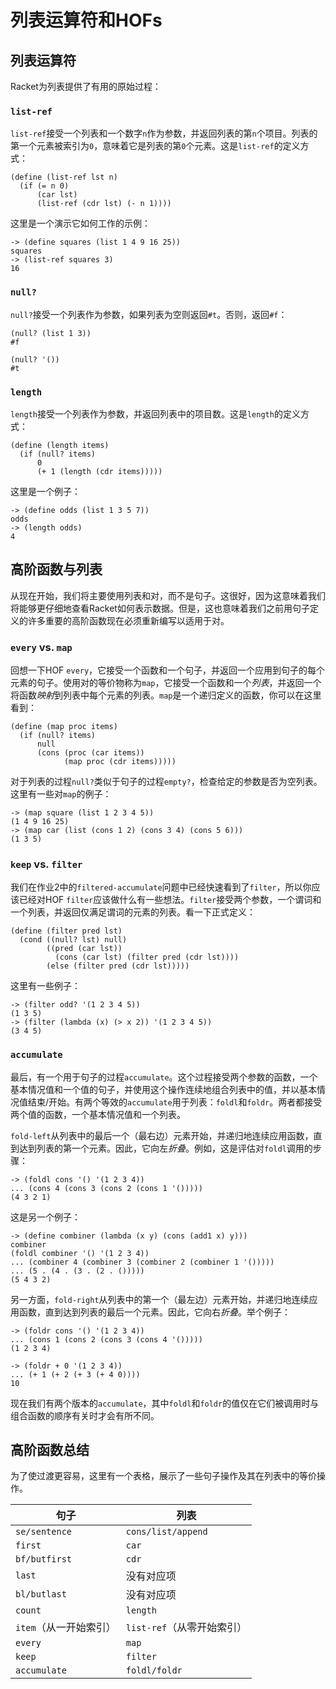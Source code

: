 # 列表运算符和HOFs

## 列表运算符

Racket为列表提供了有用的原始过程：

### `list-ref`

`list-ref`接受一个列表和一个数字`n`作为参数，并返回列表的第`n`个项目。列表的第一个元素被索引为`0`，意味着它是列表的第`0`个元素。这是`list-ref`的定义方式：

```
(define (list-ref lst n)
  (if (= n 0)
      (car lst)
      (list-ref (cdr lst) (- n 1)))) 
```

这里是一个演示它如何工作的示例：

```
-> (define squares (list 1 4 9 16 25))
squares
-> (list-ref squares 3)
16 
```

### `null?`

`null?`接受一个列表作为参数，如果列表为空则返回`#t`。否则，返回`#f`：

```
(null? (list 1 3))
#f

(null? '())
#t 
```

### `length`

`length`接受一个列表作为参数，并返回列表中的项目数。这是`length`的定义方式：

```
(define (length items)
  (if (null? items)
      0
      (+ 1 (length (cdr items))))) 
```

这里是一个例子：

```
-> (define odds (list 1 3 5 7))
odds
-> (length odds)
4 
```

## 高阶函数与列表

从现在开始，我们将主要使用列表和对，而不是句子。这很好，因为这意味着我们将能够更仔细地查看Racket如何表示数据。但是，这也意味着我们之前用句子定义的许多重要的高阶函数现在必须重新编写以适用于对。

### `every` vs. `map`

回想一下HOF `every`，它接受一个函数和一个句子，并返回一个应用到句子的每个元素的句子。使用对的等价物称为`map`，它接受一个函数和一个*列表*，并返回一个将函数*映射*到列表中每个元素的列表。`map`是一个递归定义的函数，你可以在这里看到：

```
(define (map proc items)
  (if (null? items)
      null
      (cons (proc (car items))
            (map proc (cdr items))))) 
```

对于列表的过程`null?`类似于句子的过程`empty?`，检查给定的参数是否为空列表。这里有一些对`map`的例子：

```
-> (map square (list 1 2 3 4 5))
(1 4 9 16 25)
-> (map car (list (cons 1 2) (cons 3 4) (cons 5 6)))
(1 3 5) 
```

### `keep` vs. `filter`

我们在作业2中的`filtered-accumulate`问题中已经快速看到了`filter`，所以你应该已经对HOF `filter`应该做什么有一些想法。`filter`接受两个参数，一个谓词和一个列表，并返回仅满足谓词的元素的列表。看一下正式定义：

```
(define (filter pred lst)
  (cond ((null? lst) null)
        ((pred (car lst))
          (cons (car lst) (filter pred (cdr lst))))
        (else (filter pred (cdr lst))))) 
```

这里有一些例子：

```
-> (filter odd? '(1 2 3 4 5))
(1 3 5)
-> (filter (lambda (x) (> x 2)) '(1 2 3 4 5))
(3 4 5) 
```

### `accumulate`

最后，有一个用于句子的过程`accumulate`。这个过程接受两个参数的函数，一个基本情况值和一个值的句子，并使用这个操作连续地组合列表中的值，并以基本情况值结束/开始。有两个等效的`accumulate`用于列表：`foldl`和`foldr`。两者都接受两个值的函数，一个基本情况值和一个列表。

`fold-left`从列表中的最后一个（最右边）元素开始，并递归地连续应用函数，直到达到列表的第一个元素。因此，它向左*折叠*。例如，这是评估对`foldl`调用的步骤：

```
-> (foldl cons '() '(1 2 3 4))
... (cons 4 (cons 3 (cons 2 (cons 1 '()))))
(4 3 2 1) 
```

这是另一个例子：

```
-> (define combiner (lambda (x y) (cons (add1 x) y)))
combiner
(foldl combiner '() '(1 2 3 4))
... (combiner 4 (combiner 3 (combiner 2 (combiner 1 '()))))
... (5 . (4 . (3 . (2 . ()))))
(5 4 3 2) 
```

另一方面，`fold-right`从列表中的第一个（最左边）元素开始，并递归地连续应用函数，直到达到列表的最后一个元素。因此，它向右*折叠*。举个例子：

```
-> (foldr cons '() '(1 2 3 4))
... (cons 1 (cons 2 (cons 3 (cons 4 '()))))
(1 2 3 4)

-> (foldr + 0 '(1 2 3 4))
... (+ 1 (+ 2 (+ 3 (+ 4 0))))
10 
```

现在我们有两个版本的`accumulate`，其中`foldl`和`foldr`的值仅在它们被调用时与组合函数的顺序有关时才会有所不同。

## 高阶函数总结

为了使过渡更容易，这里有一个表格，展示了一些句子操作及其在列表中的等价操作。

| 句子 | 列表 |
| --- | --- |
| `se/sentence` | `cons/list/append` |
| `first` | `car` |
| `bf/butfirst` | `cdr` |
| `last` | 没有对应项 |
| `bl/butlast` | 没有对应项 |
| `count` | `length` |
| `item`（从一开始索引） | `list-ref`（从零开始索引） |
| `every` | `map` |
| `keep` | `filter` |
| `accumulate` | `foldl/foldr` |
